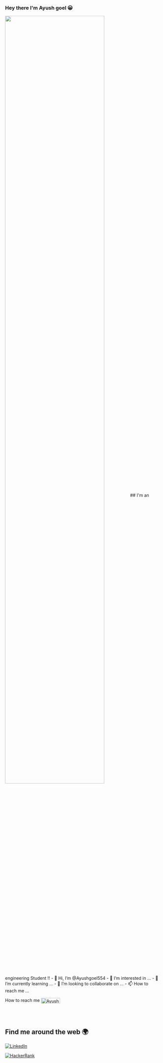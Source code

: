 ### Hey there I'm Ayush goel :grinning:
<img src="https://rishavanand.github.io/static/images/greetings.gif" align="center" style="width: 80%" />
## I'm an engineering Student !! 
- 👋 Hi, I’m @Ayushgoel554
- 👀 I’m interested in ...
- 🌱 I’m currently learning ...
- 💞️ I’m looking to collaborate on ...
- 📫 How to reach me ...

How to reach me  [<img align="center" alt="Ayush | LinkedIn" width="62px" height="18px" src="https://img.shields.io/badge/LinkedIn-0077B5?style=for-the-badge&logo=linkedin&logoColor=white" />][linkedin]

<br/>
<br/>

## Find me around the web 🌍

<div align="left">
  <a href="https://www.linkedin.com/in/ayush-goel-166653193/"><img alt="LinkedIn" src="https://img.shields.io/badge/linkedin-%230077B5.svg?style=for-the-badge&logo=linkedin&logoColor=white"/></a>
 
 <a href="https://www.hackerrank.com/ayush_goel_cs_22"> <img alt="HackerRank" src="https://img.shields.io/badge/Hackerrank-008000?style=for-the-badge&logo=HackerRank&logoColor=white" /></a>

</div>

<br/>
<br/>



[linkedin]: https://www.linkedin.com/in/ayush-goel-166653193/
<!---
Ayushgoel554/Ayushgoel554 is a ✨ special ✨ repository because its `README.md` (this file) appears on your GitHub profile.
You can click the Preview link to take a look at your changes.
--->
